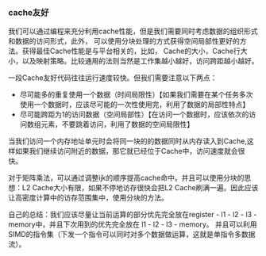 

### cache友好

我们可以通过编程来充分利用cache性能，但是我们需要同时考虑数据的组织形式和数据的访问形式，此外，
可以使用分块处理的方式获得空间局部性更好的方法。获得最佳Cache性能是与平台相关的，比如，
Cache的大小，Cache行大小，以及映射策略。比较通用的法则当然是工作集越小越好，访问跨距越小越好。

一段Cache友好代码往往运行速度较快。但我们需要注意以下两点：
 - 尽可能多的重复使用一个数据（时间局限性）【如果我们需要在某个任务多次使用一个数据时，应该尽可能的一次性使用完，利用了数据的局部性特点】
 - 尽可能跨距为1的访问数据（空间局部性）【在访问一个数据时，应该依次的访问数组元素，不要跳着访问，利用了数据的空间局限性】

当我们访问一个内存地址单元时会将同一块的的数据同时从内存读入到Cache,这样如果我们继续访问附近的数据，那它就已经位于Cache中，访问速度就会很快。

对于矩阵乘法，可以通过调整ijk的顺序提高cache命中。并且可以使用分块的思想：L2 Cache大小有限，如果不停地访存很快会把L2 Cache刷满一遍。因此应该让高密度计算中的访存范围集中，使用分块的方法。

自己的总结：我们应该尽量让当前运算的部分优先完全放在register - l1 - l2 - l3 - memory中，并且下次用到的优先完全放在 l1 - l2 - l3 - memory。 并且可以利用SIMD的指令集（下发一个指令可以同时对多个数据做运算，这就是单指令多数据流）。


